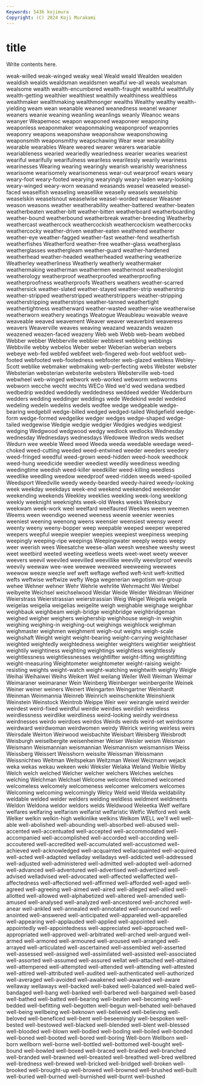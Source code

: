 ```yaml
---
Keywords: 5436 kojimura
Copyright: (C) 2024 Koji Murakami
---
```


# title

Write contents here.



weak-willed weak-winged weaky weal Weald weald
Wealden wealden wealdish wealds wealdsman wealdsmen wealful we-all weals wealsman
wealsome wealth wealth-encumbered wealth-fraught wealthful wealthfully wealth-getting wealthier wealthiest wealthily
wealthiness wealthless wealthmaker wealthmaking wealthmonger wealths Wealthy wealthy wealth-yielding weam
wean weanable weaned weanedness weanel weaner weaners weanie weaning weanling
weanlings weanly Weanoc weans weanyer Weapemeoc weapon weaponed weaponeer weaponing
weaponless weaponmaker weaponmaking weaponproof weaponries weaponry weapons weaponshaw weaponshow weaponshowing
weaponsmith weaponsmithy weapschawing Wear wear wearability wearable wearables Weare weared
wearer wearers weariable weariableness wearied weariedly weariedness wearier wearies weariest
weariful wearifully wearifulness weariless wearilessly wearily weariness wearinesses Wearing wearing
wearingly wearish wearishly wearishness wearisome wearisomely wearisomeness wear-out wearproof wears
weary weary-foot weary-footed wearying wearyingly weary-laden weary-looking weary-winged weary-worn weasand
weasands weasel weaseled weasel-faced weaselfish weaseling weasellike weaselly weasels weaselship
weaselskin weaselsnout weaselwise weasel-worded weaser Weasner weason weasons weather weatherability
weather-battered weather-beaten weatherbeaten weather-bitt weather-bitten weatherboard weatherboarding weather-bound weatherbound weatherbreak
weather-breeding Weatherby weathercast weathercock weathercockish weathercockism weathercocks weathercocky weather-driven weather-eaten
weathered weatherer weather-eye weather-fagged weather-fast weather-fend weatherfish weatherfishes Weatherford weather-free
weather-glass weatherglass weatherglasses weathergleam weather-guard weather-hardened weatherhead weather-headed weatherheaded weathering
weatherize Weatherley weatherliness Weatherly weatherly weathermaker weathermaking weatherman weathermen weathermost
weatherologist weatherology weatherproof weatherproofed weatherproofing weatherproofness weatherproofs Weathers weathers weather-scarred
weathersick weather-slated weather-stayed weather-strip weatherstrip weather-stripped weatherstripped weatherstrippers weather-stripping weatherstripping
weatherstrips weather-tanned weathertight weathertightness weatherward weather-wasted weather-wise weatherwise weatherworn weathery
weatings Weatogue Weaubleau weavable weave weaveable weaved weavement Weaver weaver
weaverbird weaveress weavers Weaverville weaves weaving weazand weazands weazen weazened
weazen-faced weazeny Web web Webb web-beam webbed Webber webber Webberville
webbier webbiest webbing webbings Webbville webby webelos Weber weber Weberian
weberian webers webeye web-fed webfed webfeet web-fingered web-foot webfoot web-footed
webfooted web-footedness webfooter web-glazed webless Webley-Scott weblike webmaker webmaking web-perfecting
webs Webster webster Websterian websterian websterite websters Websterville web-toed webwheel
web-winged webwork web-worked webworm webworms webworn wecche wecht wechts WECo
Wed we'd wed wedana wedbed wedbedrip wedded weddedly weddedness weddeed
wedder Wedderburn wedders wedding weddinger weddings wede Wedekind wedel wedeled
wedeling wedeln wedelns wedels wedfee wedge wedgeable wedge-bearing wedgebill wedge-billed
wedged wedged-tailed Wedgefield wedge-form wedge-formed wedgelike wedger wedges wedge-shaped wedge-tailed
wedgewise Wedgie wedgie wedgier Wedgies wedgies wedgiest wedging Wedgwood wedgwood
wedgy wedlock wedlocks Wednesday wednesday Wednesdays wednesdays Wedowee Wedron weds
wedset Wedurn wee weeble Weed weed Weeda weeda weedable weedage
weed-choked weed-cutting weeded weed-entwined weeder weeders weedery weed-fringed weedful weed-grown
weed-hidden weed-hook weedhook weed-hung weedicide weedier weediest weedily weediness weeding
weedingtime weedish weed-killer weedkiller weed-killing weedless weedlike weedling weedow weedproof
weed-ridden weeds weed-spoiled Weedsport Weedville weedy weedy-bearded weedy-haired weedy-looking week
weekday weekdays week-end weekend weekended weekender weekending weekends Weekley weeklies
weekling week-long weeklong weekly weeknight weeknights week-old Weeks weeks Weeksbury
weekwam week-work weel weelfard weelfaured Weelkes weem weemen Weems ween
weendigo weened weeness weenie weenier weenies weeniest weening weenong weens
weensier weensiest weensy weent weenty weeny weeny-bopper weep weepable weeped
weeper weepered weepers weepful weepie weepier weepies weepiest weepiness weeping
weepingly weeping-ripe weepings Weepingwater weeply weeps weepy weer weerish wees
Weesatche weese-allan weesh weeshee weeshy weest weet weetbird weeted weeting
weetless weets weet-weet weety weever weevers weevil weeviled weevilled weevillike
weevilly weevilproof weevils weevily weewaw wee-wee weewee weeweed weeweeing weewees
weewow weeze weezle wef weft weftage wefted weft-knit weft-knitted wefts
weftwise weftwize wefty Wega wegenerian wegotism we-group wehee Wehner wehner
Wehr Wehrle wehrlite Wehrmacht Wei Weibel weibyeite Weichsel weichselwood Weidar
Weide Weider Weidman Weidner Weierstrass Weierstrassian weierstrassian Weig Weigel Weigela
weigela weigelas weigelia weigelias weigelite weigh weighable weighage weighbar weighbauk
weighbeam weigh-bridge weighbridge weighbridgeman weighed weigher weighers weighership weighhouse weigh-in
weighin weighing weighing-in weighing-out weighings weighlock weighman weighmaster weighmen weighment
weigh-out weighs weigh-scale weighshaft Weight weight weight-bearing weight-carrying weightchaser weighted
weightedly weightedness weighter weighters weightier weightiest weightily weightiness weighting weightings
weightless weightlessly weightlessness weightlessnesses weightlifter weight-lifting weightlifting weight-measuring Weightometer weightometer
weight-raising weight-resisting weights weight-watch weight-watching weightwith weighty Weigle Weihai Weihaiwei
Weihs Weikert Weil weilang Weiler Weill Weiman Weimar Weimaraner weimaraner
Wein Weinberg Weinberger weinbergerite Weinek Weiner weiner weiners Weinert Weingarten
Weingartner Weinhardt Weinman Weinmannia Weinreb Weinrich weinschenkite Weinshienk Weinstein Weinstock
Weintrob Weippe Weir weir weirangle weird weirder weirdest weird-fixed weirdful
weirdie weirdies weirdish weirdless weirdlessness weirdlike weirdliness weird-looking weirdly weirdness
weirdnesses weirdo weirdoes weirdos Weirds weirds weird-set weirdsome weirdward weirdwoman
weirdwomen weirdy Weirick weiring weirless weirs Weirsdale Weirton Weirwood weisbachite
Weisbart Weisberg Weisbrodt Weisburgh weiselbergite weisenheimer Weiser Weisler weism Weisman
Weismann Weismannian weismannian Weismannism weismannism Weiss Weissberg Weissert Weisshorn weissite
Weissman Weissmann Weissnichtwo Weitman Weitspekan Weitzman Weixel Weizmann wejack weka
wekas wekau wekeen weki Weksler Welaka Weland Welbie Welby Welch
welch welched Welcher welcher welchers Welches welches welching Welchman Welchsel
Welcome welcome Welcomed welcomed welcomeless welcomely welcomeness welcomer welcomers welcomes
Welcoming welcoming welcomingly Welcy Weld weld Welda weldability weldable welded
welder welders welding weldless weldment weldments Weldon Weldona weldor weldors
welds Weldwood Weleetka Welf welfare welfares welfaring welfarism welfarist welfaristic
Welfic Welford weli welk Welker welkin welkin-high welkinlike welkins Welkom
WELL we'll well well-able well-abolished well-abounding well-absorbed well-abused well-accented well-accentuated
well-accepted well-accommodated well-accompanied well-accomplished well-accorded well-according well-accoutered well-accredited well-accumulated well-accustomed
well-achieved well-acknowledged well-acquainted wellacquainted well-acquired well-acted well-adapted welladay welladays well-addicted
well-addressed well-adjusted well-administered well-admitted well-adopted well-adorned well-advanced well-adventured well-advertised well-advertized
well-advised welladvised well-advocated well-affected wellaffected well-affectedness well-affectioned well-affirmed well-afforded well-aged
well-agreed well-agreeing well-aimed well-aired well-alleged well-allied well-allotted well-allowed well-alphabetized well-altered
well-amended well-amused well-analysed well-analyzed well-ancestored well-anchored well-anear well-ankled well-annealed well-annotated
well-announced well-anointed well-answered well-anticipated well-appareled well-apparelled well-appearing well-applauded well-applied well-appointed
well-appointedly well-appointedness well-appreciated well-approached well-appropriated well-approved well-arbitrated well-arched well-argued well-armed
well-armored well-armoured well-aroused well-arranged well-arrayed well-articulated well-ascertained well-assembled well-asserted well-assessed
well-assigned well-assimilated well-assisted well-associated well-assorted well-assumed well-assured wellat well-attached well-attained
well-attempered well-attempted well-attended well-attending well-attested well-attired well-attributed well-audited well-authenticated well-authorized
well-averaged well-avoided well-awakened well-awarded well-aware wellaway wellaways well-backed well-baked well-balanced
well-baled well-bandaged well-bang well-banked well-barbered well-bargained well-based well-bathed well-batted well-bearing
well-beaten well-becoming well-bedded well-befitting well-begotten well-begun well-behated well-behaved well-being wellbeing
well-beknown well-believed well-believing well-beloved well-beneficed well-bent well-beseemingly well-bespoken well-bested well-bestowed
well-blacked well-blended well-blent well-blessed well-blooded well-blown well-bodied well-boding well-boiled well-bonded
well-boned well-booted well-bored well-boring Well-born Wellborn well-born wellborn well-borne well-bottled
well-bottomed well-bought well-bound well-bowled well-boxed well-braced well-braided well-branched well-branded well-brawned
well-breasted well-breathed well-bred wellbred well-bredness well-brewed well-bricked well-bridged well-broken well-brooked
well-brought-up well-browed well-browned well-brushed well-built well-buried well-burned well-burnished well-burnt well-bushed
